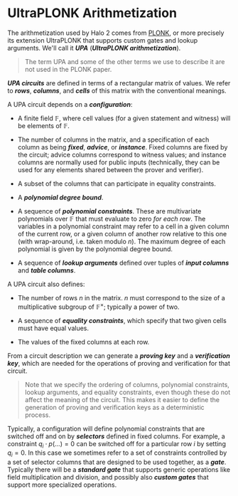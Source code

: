 # UltraPLONK Arithmetization

The arithmetization used by Halo 2 comes from [PLONK](https://eprint.iacr.org/2019/953), or
more precisely its extension UltraPLONK that supports custom gates and lookup arguments. We'll
call it ***UPA*** (***UltraPLONK arithmetization***).

> The term UPA and some of the other terms we use to describe it are not used in the PLONK
> paper.

***UPA circuits*** are defined in terms of a rectangular matrix of values. We refer to
***rows***, ***columns***, and ***cells*** of this matrix with the conventional meanings.

A UPA circuit depends on a ***configuration***:

* A finite field $\mathbb{F}$, where cell values (for a given statement and witness) will be
  elements of $\mathbb{F}$.
* The number of columns in the matrix, and a specification of each column as being
  ***fixed***, ***advice***, or ***instance***. Fixed columns are fixed by the circuit;
  advice columns correspond to witness values; and instance columns are normally used for
  public inputs (technically, they can be used for any elements shared between the prover
  and verifier).

* A subset of the columns that can participate in equality constraints.

* A ***polynomial degree bound***.

* A sequence of ***polynomial constraints***. These are multivariate polynomials over
  $\mathbb{F}$ that must evaluate to zero *for each row*. The variables in a polynomial
  constraint may refer to a cell in a given column of the current row, or a given column of
  another row relative to this one (with wrap-around, i.e. taken modulo $n$). The maximum
  degree of each polynomial is given by the polynomial degree bound.

* A sequence of ***lookup arguments*** defined over tuples of ***input columns*** and
  ***table columns***.

A UPA circuit also defines:

* The number of rows $n$ in the matrix. $n$ must correspond to the size of a multiplicative
  subgroup of $\mathbb{F}^\times$; typically a power of two.

* A sequence of ***equality constraints***, which specify that two given cells must have equal
  values.

* The values of the fixed columns at each row.

From a circuit description we can generate a ***proving key*** and a ***verification key***,
which are needed for the operations of proving and verification for that circuit.

> Note that we specify the ordering of columns, polynomial constraints, lookup arguments, and
> equality constraints, even though these do not affect the meaning of the circuit. This makes
> it easier to define the generation of proving and verification keys as a deterministic
> process.

Typically, a configuration will define polynomial constraints that are switched off and on by
***selectors*** defined in fixed columns. For example, a constraint $q_i \cdot p(...) = 0$ can
be switched off for a particular row $i$ by setting $q_i = 0$. In this case we sometimes refer
to a set of constraints controlled by a set of selector columns that are designed to be used
together, as a ***gate***. Typically there will be a ***standard gate*** that supports generic
operations like field multiplication and division, and possibly also ***custom gates*** that
support more specialized operations.
